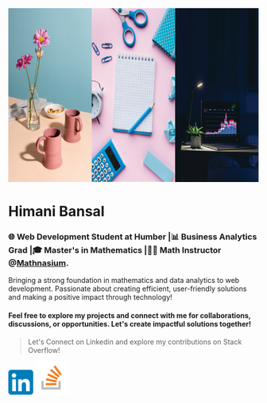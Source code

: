 <img src="./himani.png" alt="This is my vibe. Welcome to my Github Account!" width="900" height="350">

# Himani Bansal

### 🌐 Web Development Student at Humber |📊 Business Analytics Grad |🎓 Master's in Mathematics |🧑‍🏫 Math Instructor @[Mathnasium](https://www.mathnasium.com/ca/). 

Bringing a strong foundation in mathematics and data analytics to web development. Passionate about creating efficient, user-friendly solutions and making a positive impact through technology!

#### Feel free to explore my projects and connect with me for collaborations, discussions, or opportunities. Let's create impactful solutions together!

>Let's Connect on Linkedin and explore my contributions on Stack Overflow!

[<img src="./LinkedIn_icon.svg.png" alt="Linkedin" width="50" height="50">](https://www.linkedin.com/in/himani-bansal-8bb2532a4/)       [<img src="./Stack_Overflow_icon.svg.png" alt="StackOverFlow" width="67" height="67">](https://stackoverflow.com/users/27218588/himani-bansal)


